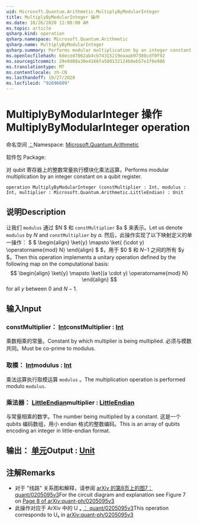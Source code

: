```yaml
---
uid: Microsoft.Quantum.Arithmetic.MultiplyByModularInteger
title: MultiplyByModularInteger 操作
ms.date: 10/26/2020 12:00:00 AM
ms.topic: article
qsharp.kind: operation
qsharp.namespace: Microsoft.Quantum.Arithmetic
qsharp.name: MultiplyByModularInteger
qsharp.summary: Performs modular multiplication by an integer constant on a qubit register.
ms.openlocfilehash: 6deced7862ab4cb74315219eaaab97380cdf0f92
ms.sourcegitcommit: 29e0d88a30e4166fa580132124b0eb57e1f0e986
ms.translationtype: MT
ms.contentlocale: zh-CN
ms.lasthandoff: 10/27/2020
ms.locfileid: "92696609"
---
```

# <a name="multiplybymodularinteger-operation"></a><span data-ttu-id="a841d-102">MultiplyByModularInteger 操作</span><span class="sxs-lookup"><span data-stu-id="a841d-102">MultiplyByModularInteger operation</span></span>

<span data-ttu-id="a841d-103">命名空间 [：](xref:Microsoft.Quantum.Arithmetic)</span><span class="sxs-lookup"><span data-stu-id="a841d-103">Namespace: [Microsoft.Quantum.Arithmetic](xref:Microsoft.Quantum.Arithmetic)</span></span>

<span data-ttu-id="a841d-104">软件包 [](https://nuget.org/packages/)</span><span class="sxs-lookup"><span data-stu-id="a841d-104">Package: [](https://nuget.org/packages/)</span></span>


<span data-ttu-id="a841d-105">对 qubit 寄存器上的整数常量执行模块化乘法运算。</span><span class="sxs-lookup"><span data-stu-id="a841d-105">Performs modular multiplication by an integer constant on a qubit register.</span></span>

```qsharp
operation MultiplyByModularInteger (constMultiplier : Int, modulus : Int, multiplier : Microsoft.Quantum.Arithmetic.LittleEndian) : Unit
```


## <a name="description"></a><span data-ttu-id="a841d-106">说明</span><span class="sxs-lookup"><span data-stu-id="a841d-106">Description</span></span>

<span data-ttu-id="a841d-107">让我们 `modulus` 通过 $N $ 和 `constMultiplier` $a $ 来表示。</span><span class="sxs-lookup"><span data-stu-id="a841d-107">Let us denote `modulus` by $N$ and `constMultiplier` by $a$.</span></span>
<span data-ttu-id="a841d-108">然后，此操作实现了以下映射定义的单一操作： $ $ \begin{align} \ket{y} \mapsto \ket{ (\cdot y) \operatorname{mod} N} \end{align} $ $，用于 $0 $ 和 $N-$1 之间的所有 $y $。</span><span class="sxs-lookup"><span data-stu-id="a841d-108">Then this operation implements a unitary operation defined by the following map on the computational basis: $$ \begin{align} \ket{y} \mapsto \ket{(a \cdot y) \operatorname{mod} N} \end{align} $$ for all $y$ between $0$ and $N - 1$.</span></span>

## <a name="input"></a><span data-ttu-id="a841d-109">输入</span><span class="sxs-lookup"><span data-stu-id="a841d-109">Input</span></span>

### <a name="constmultiplier--int"></a><span data-ttu-id="a841d-110">constMultiplier： [Int](xref:microsoft.quantum.lang-ref.int)</span><span class="sxs-lookup"><span data-stu-id="a841d-110">constMultiplier : [Int](xref:microsoft.quantum.lang-ref.int)</span></span>

<span data-ttu-id="a841d-111">乘数相乘的常量。</span><span class="sxs-lookup"><span data-stu-id="a841d-111">Constant by which multiplier is being multiplied.</span></span> <span data-ttu-id="a841d-112">必须与模数共同。</span><span class="sxs-lookup"><span data-stu-id="a841d-112">Must be co-prime to modulus.</span></span>


### <a name="modulus--int"></a><span data-ttu-id="a841d-113">取模： [Int](xref:microsoft.quantum.lang-ref.int)</span><span class="sxs-lookup"><span data-stu-id="a841d-113">modulus : [Int](xref:microsoft.quantum.lang-ref.int)</span></span>

<span data-ttu-id="a841d-114">乘法运算执行取模运算 `modulus` 。</span><span class="sxs-lookup"><span data-stu-id="a841d-114">The multiplication operation is performed modulo `modulus`.</span></span>


### <a name="multiplier--littleendian"></a><span data-ttu-id="a841d-115">乘法器： [LittleEndian](xref:Microsoft.Quantum.Arithmetic.LittleEndian)</span><span class="sxs-lookup"><span data-stu-id="a841d-115">multiplier : [LittleEndian](xref:Microsoft.Quantum.Arithmetic.LittleEndian)</span></span>

<span data-ttu-id="a841d-116">与常量相乘的数字。</span><span class="sxs-lookup"><span data-stu-id="a841d-116">The number being multiplied by a constant.</span></span>
<span data-ttu-id="a841d-117">这是一个 qubits 编码数组，用小 endian 格式的整数编码。</span><span class="sxs-lookup"><span data-stu-id="a841d-117">This is an array of qubits encoding an integer in little-endian format.</span></span>



## <a name="output--unit"></a><span data-ttu-id="a841d-118">输出： [单元](xref:microsoft.quantum.lang-ref.unit)</span><span class="sxs-lookup"><span data-stu-id="a841d-118">Output : [Unit](xref:microsoft.quantum.lang-ref.unit)</span></span>



## <a name="remarks"></a><span data-ttu-id="a841d-119">注解</span><span class="sxs-lookup"><span data-stu-id="a841d-119">Remarks</span></span>

- <span data-ttu-id="a841d-120">对于 "线路" 关系图和解释，请参阅 [arXiv 的第8页上的图7： quant/0205095v3](https://arxiv.org/pdf/quant-ph/0205095v3.pdf#page=8)</span><span class="sxs-lookup"><span data-stu-id="a841d-120">For the circuit diagram and explanation see Figure 7 on [Page 8 of arXiv:quant-ph/0205095v3](https://arxiv.org/pdf/quant-ph/0205095v3.pdf#page=8)</span></span>
- <span data-ttu-id="a841d-121">此操作对应于 ArXiv 中的 U ₐ [： quant/0205095v3](https://arxiv.org/pdf/quant-ph/0205095v3.pdf)</span><span class="sxs-lookup"><span data-stu-id="a841d-121">This operation corresponds to Uₐ in [arXiv:quant-ph/0205095v3](https://arxiv.org/pdf/quant-ph/0205095v3.pdf)</span></span>
